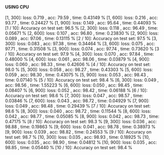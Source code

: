 #### USING CPU

[1,   300]: loss: 0.719 , acc: 79.59 , time: 0.43149 % 
[1,   600]: loss: 0.216 , acc: 93.77 , time: 0.24427 % 
[1,   900]: loss: 0.149 , acc: 95.64 , time: 0.44093 % 
[1 / 10]: Accuracy on test set: 96.5 % 
[2,   300]: loss: 0.118 , acc: 96.49 , time: 0.05671 % 
[2,   600]: loss: 0.107 , acc: 96.80 , time: 0.23830 % 
[2,   900]: loss: 0.089 , acc: 97.06 , time: 0.13115 % 
[2 / 10]: Accuracy on test set: 97.5 % 
[3,   300]: loss: 0.083 , acc: 97.38 , time: 0.34464 % 
[3,   600]: loss: 0.075 , acc: 97.71 , time: 0.31508 % 
[3,   900]: loss: 0.074 , acc: 97.74 , time: 0.73620 % 
[3 / 10]: Accuracy on test set: 97.9 % 
[4,   300]: loss: 0.070 , acc: 97.84 , time: 0.48000 % 
[4,   600]: loss: 0.061 , acc: 98.06 , time: 0.03879 % 
[4,   900]: loss: 0.060 , acc: 98.33 , time: 0.42606 % 
[4 / 10]: Accuracy on test set: 98.0 % 
[5,   300]: loss: 0.058 , acc: 98.27 , time: 0.43303 % 
[5,   600]: loss: 0.059 , acc: 98.30 , time: 0.43075 % 
[5,   900]: loss: 0.053 , acc: 98.43 , time: 0.07140 % 
[5 / 10]: Accuracy on test set: 98.4 % 
[6,   300]: loss: 0.049 , acc: 98.56 , time: 1.55223 % 
[6,   600]: loss: 0.050 , acc: 98.45 , time: 0.08407 % 
[6,   900]: loss: 0.052 , acc: 98.42 , time: 0.06188 % 
[6 / 10]: Accuracy on test set: 98.6 % 
[7,   300]: loss: 0.047 , acc: 98.57 , time: 0.03846 % 
[7,   600]: loss: 0.043 , acc: 98.72 , time: 0.04929 % 
[7,   900]: loss: 0.049 , acc: 98.48 , time: 0.29439 % 
[7 / 10]: Accuracy on test set: 98.6 % 
[8,   300]: loss: 0.040 , acc: 98.72 , time: 0.11544 % 
[8,   600]: loss: 0.042 , acc: 98.77 , time: 0.05085 % 
[8,   900]: loss: 0.042 , acc: 98.73 , time: 0.47175 % 
[8 / 10]: Accuracy on test set: 98.3 % 
[9,   300]: loss: 0.036 , acc: 98.88 , time: 0.19863 % 
[9,   600]: loss: 0.041 , acc: 98.78 , time: 0.38973 % 
[9,   900]: loss: 0.039 , acc: 98.82 , time: 0.24553 % 
[9 / 10]: Accuracy on test set: 98.7 % 
[10,   300]: loss: 0.035 , acc: 98.93 , time: 0.18925 % 
[10,   600]: loss: 0.035 , acc: 98.90 , time: 0.04812 % 
[10,   900]: loss: 0.035 , acc: 98.85 , time: 0.05440 % 
[10 / 10]: Accuracy on test set: 98.4 % 